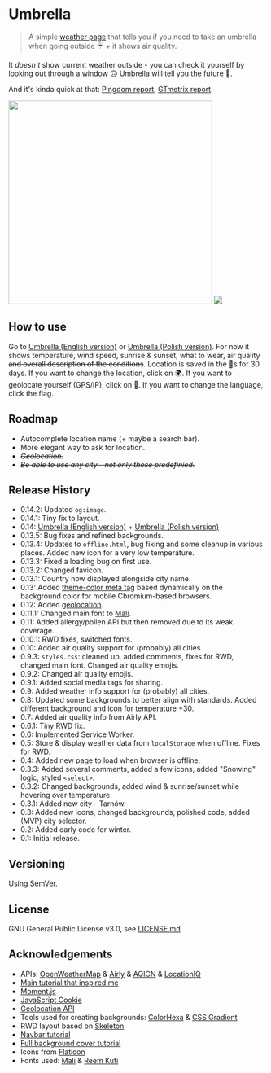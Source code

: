 # Umbrella

>A simple [weather page](https://vardecab.github.io/umbrella/umbrella-en.html) that tells you if you need to take an umbrella when going outside ☔ + it shows air quality.

It _doesn't_ show current weather outside - you can check it yourself by looking out through a window 🙃 Umbrella will tell you the future 🔮.

And it's kinda quick at that: [Pingdom report](https://tools.pingdom.com/#5bbc7d7bd8c00000), [GTmetrix report](https://gtmetrix.com/reports/vardecab.github.io/snSxSCDL).

<img src="https://s5.gifyu.com/images/umbrella.gif" height="400"/>
<img src="https://i.ibb.co/X4CHyH4/umbrella.png"/>

<!-- ![](https://i.ibb.co/Sr8H4Wv/Screenshot-20191208-143750-Brave-COLLAGE.jpg)
![](https://s5.gifyu.com/images/Screenshot_20191208-143750_Brave-ANIMATION.gif) -->

## How to use

Go to [Umbrella (English version)](https://vardecab.github.io/umbrella/umbrella-en.html) or [Umbrella (Polish version)](https://vardecab.github.io/umbrella/umbrella.html). For now it shows temperature, wind speed, sunrise & sunset, what to wear, air quality <del>and overall description of the conditions</del>. Location is saved in the 🍪s for 30 days. If you want to change the location, click on 🌍. If you want to geolocate yourself (GPS/IP), click on 📍. If you want to change the language, click the flag.

## Roadmap

- Autocomplete location name (+ maybe a search bar).
- More elegant way to ask for location.
- <del>_Geolocation._</del>
- <del>_Be able to use any city - not only those predefinied._</del>

## Release History

- 0.14.2: Updated `og:image`. 
- 0.14.1: Tiny fix to layout.
- 0.14: [Umbrella (English version)](https://vardecab.github.io/umbrella/umbrella-en.html) + [Umbrella (Polish version)](https://vardecab.github.io/umbrella/umbrella.html)
- 0.13.5: Bug fixes and refined backgrounds.
- 0.13.4: Updates to `offline.html`, bug fixing and some cleanup in various places. Added new icon for a very low temperature.
- 0.13.3: Fixed a loading bug on first use.
- 0.13.2: Changed favicon.
- 0.13.1: Country now displayed alongside city name.
- 0.13: Added [theme-color meta tag](https://developers.google.com/web/updates/2014/11/Support-for-theme-color-in-Chrome-39-for-Android) based dynamically on the background color for mobile Chromium-based browsers.
- 0.12: Added [geolocation](https://developer.mozilla.org/en-US/docs/Web/API/Geolocation_API).
- 0.11.1: Changed main font to [Mali](https://fonts.google.com/specimen/Mali).
- 0.11: Added allergy/pollen API but then removed due to its weak coverage.
- 0.10.1: RWD fixes, switched fonts.
- 0.10: Added air quality support for (probably) all cities.
- 0.9.3: `styles.css`: cleaned up, added comments, fixes for RWD, changed main font. Changed air quality emojis.
- 0.9.2: Changed air quality emojis.
- 0.9.1: Added social media tags for sharing.
- 0.9: Added weather info support for (probably) all cities.
- 0.8: Updated some backgrounds to better align with standards. Added different background and icon for temperature +30.
- 0.7: Added air quality info from Airly API.
- 0.6.1: Tiny RWD fix.
- 0.6: Implemented Service Worker.
- 0.5: Store & display weather data from `localStorage` when offline. Fixes for RWD.
- 0.4: Added new page to load when browser is offline.
- 0.3.3: Added several comments, added a few icons, added "Snowing" logic, styled `<select>`. 
- 0.3.2: Changed backgrounds, added wind & sunrise/sunset while hovering over temperature.
- 0.3.1: Added new city - Tarnów.
- 0.3: Added new icons, changed backgrounds, polished code, added (MVP) city selector.
- 0.2: Added early code for winter.
- 0.1: Initial release.

## Versioning

Using [SemVer](http://semver.org/).

## License

GNU General Public License v3.0, see [LICENSE.md](https://github.com/vardecab/umbrella/blob/master/LICENSE).

## Acknowledgements

- APIs: [OpenWeatherMap](https://openweathermap.org/api) & [Airly](https://developer.airly.eu/api) & [AQICN](https://aqicn.org/api/) & [LocationIQ](https://locationiq.com)
- [Main tutorial that inspired me](https://bytemaster.io/fetch-weather-openweathermap-api-javascript)
- [Moment.js](https://momentjs.com)
- [JavaScript Cookie](https://github.com/js-cookie/js-cookie)
- [Geolocation API](https://developer.mozilla.org/en-US/docs/Web/API/Geolocation_API)
- Tools used for creating backgrounds: [ColorHexa](https://www.colorhexa.com) & [CSS Gradient](https://cssgradient.io)
- RWD layout based on [Skeleton](http://getskeleton.com)
- [Navbar tutorial](https://www.w3schools.com/howto/howto_js_bottom_nav_responsive.asp)
- [Full background cover tutorial](https://css-tricks.com/perfect-full-page-background-image)
- Icons from [Flaticon](https://www.flaticon.com)
- Fonts used: [Mali](https://fonts.google.com/specimen/Mali) & [Reem Kufi](https://fonts.google.com/specimen/Reem+Kufi)
